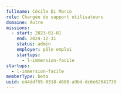 ```yaml
---
fullname: Cécile Di Marco
role: Chargée de support utilisateurs
domaine: Autre
missions:
  - start: 2023-01-01
    end: 2024-12-31
    status: admin
    employer: pôle emploi
    startups:
      - l-immersion-facile
startups:
  - l-immersion-facile
memberType: beta
uuid: e44ddf55-0318-4680-a9bd-dc6e62041739
---
```

